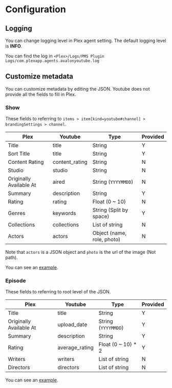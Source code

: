 # Configuration

## Logging

You can change logging level in Plex agent setting. The default logging level is **INFO**.

You can find the log in `<Plex>/Logs/PMS Plugin Logs/com.plexapp.agents.avalonyoutube.log`

## Customize metadata

You can customize metadata by editing the JSON. Youtube does not provide all the fields to fill in Plex.

### Show

These fields to referring to `items > item[kind=youtube#channel] > brandingSettings > channel`.

| Plex                    | Youtube        | Type                       | Provided |
|-------------------------|----------------|----------------------------|----------|
| Title                   | title          | String                     | Y        |
| Sort Title              | title          | String                     | Y        |
| Content Rating          | content_rating | String                     | N        |
| Studio                  | studio         | String                     | N        |
| Originally Available At | aired          | String (`YYYYMMDD`)        | N        |
| Summary                 | description    | String                     | Y        |
| Rating                  | rating         | Float (0 ~ 10)             | N        |
| Genres                  | keywords       | String (Split by space)    | Y        |
| Collections             | collections    | List of string             | N        |
| Actors                  | actors         | Object (name, role, photo) | N        |

Note that `actors` is a JSON object and `photo` is the url of the image (Not path).

You can see an [example](./example.md#show).

### Episode

These fields to referring to root level of the JSON.

| Plex                    | Youtube        | Type                | Provided |
|-------------------------|----------------|---------------------|----------|
| Title                   | title          | String              | Y        |
| Originally Available At | upload_date    | String (`YYYYMMDD`) | Y        |
| Summary                 | description    | String              | Y        |
| Rating                  | average_rating | Float (0 ~ 10) * 2  | Y        |
| Writers                 | writers        | List of string      | N        |
| Directors               | directors      | List of string      | N        |

You can see an [example](./example.md#episode).
